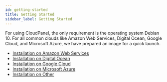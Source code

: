 ```yaml
---
id: getting-started
title: Getting Started
sidebar_label: Getting Started
---
```


For using CloudPanel, the only requirement is the operating system Debian 10.
For all common clouds like Amazon Web Services, Digital Ocean, Google Cloud, and Microsoft Azure, we have prepared an image for a quick launch.

- [Installation on Amazon Web Services](installation-aws)
- [Installation on Digital Ocean](installation-digital-ocean-marketplace)
- [Installation on Google Cloud](installation-google-cloud)
- [Installation on Microsoft Azure](installation-microsoft-azure)
- [Installation on Other](installation-other)